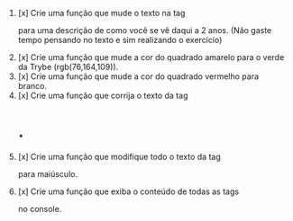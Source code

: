 1. [x] Crie uma função que mude o texto na tag <p> para uma descrição de como você se vê daqui a 2 anos. (Não gaste tempo pensando no texto e sim realizando o exercício)
2. [x] Crie uma função que mude a cor do quadrado amarelo para o verde da Trybe (rgb(76,164,109)).
3. [x] Crie uma função que mude a cor do quadrado vermelho para branco.
4. [x] Crie uma função que corrija o texto da tag <h1>.
5. [x] Crie uma função que modifique todo o texto da tag <p> para maiúsculo.
6. [x] Crie uma função que exiba o conteúdo de todas as tags <p> no console.